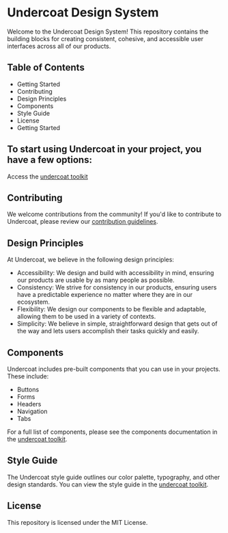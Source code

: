 # Undercoat Design System

Welcome to the Undercoat Design System! This repository contains the building blocks for creating consistent, cohesive, and accessible user interfaces across all of our products.

## Table of Contents
- Getting Started
- Contributing
- Design Principles
- Components
- Style Guide
- License
- Getting Started

## To start using Undercoat in your project, you have a few options:

<!-- Download the CSS: You can download the compiled CSS file from the dist/ folder and include it in your project.
Install via npm: You can install Undercoat as an npm package by running npm install undercoat.
Use the CDN: You can also include Undercoat via CDN by adding the following code to your HTML file:

```html
<link rel="stylesheet" href="https://unpkg.com/undercoat@1.0.0/dist/undercoat.min.css">
``` -->

Access the [undercoat toolkit]()

## Contributing

We welcome contributions from the community! If you'd like to contribute to Undercoat, please review our [contribution guidelines](https://github.com/kjgarza/undercoat/contributing.md).

## Design Principles

At Undercoat, we believe in the following design principles:

- Accessibility: We design and build with accessibility in mind, ensuring our products are usable by as many people as possible.
- Consistency: We strive for consistency in our products, ensuring users have a predictable experience no matter where they are in our ecosystem.
- Flexibility: We design our components to be flexible and adaptable, allowing them to be used in a variety of contexts.
- Simplicity: We believe in simple, straightforward design that gets out of the way and lets users accomplish their tasks quickly and easily.

## Components

Undercoat includes pre-built components that you can use in your projects. These include:

- Buttons
- Forms
- Headers
- Navigation
- Tabs

For a full list of components, please see the components documentation in the [undercoat toolkit]().

## Style Guide

The Undercoat style guide outlines our color palette, typography, and other design standards. You can view the style guide in the [undercoat toolkit]().

## License

This repository is licensed under the MIT License.